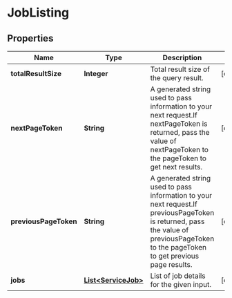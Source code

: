 
# JobListing

## Properties
Name | Type | Description | Notes
------------ | ------------- | ------------- | -------------
**totalResultSize** | **Integer** | Total result size of the query result. |  [optional]
**nextPageToken** | **String** | A generated string used to pass information to your next request.If nextPageToken is returned, pass the value of nextPageToken to the pageToken to get next results. |  [optional]
**previousPageToken** | **String** | A generated string used to pass information to your next request.If previousPageToken is returned, pass the value of previousPageToken to the pageToken to get previous page results. |  [optional]
**jobs** | [**List&lt;ServiceJob&gt;**](ServiceJob.md) | List of job details for the given input. |  [optional]



